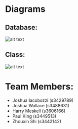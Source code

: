 # Diagrams
## Database:
![alt text](https://trello-attachments.s3.amazonaws.com/5b5157cc325d043d34f48168/5b764e5b38d7627ff1e12bbc/6ff259ca2f5dfe86306440bc342a6e38/Databse_Schema.png "Database Schema")

## Class:
![alt text](https://trello-attachments.s3.amazonaws.com/5b5157cc325d043d34f48168/5b6e9077b08b6b229ce3cef8/909f8943d7bc2908176e3053ac46fd79/Model_Class_Diagram.png "Class Diagram")

# Team Members:

* Joshua Iacobozzi	(s3429789)
* Joshua Wallace		(s3488631)
* Harry Meskell		  (s3606166)
* Paul King         (s3449513)
* Zhouxin Shi       (s3442142)
